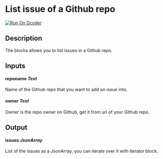 # List issue of a Github repo
[![Run On Dcoder](https://static-content.dcoder.tech/dcoder-assets/run-on-dcoder.svg)](https://code.dcoder.tech/feed/project/60def42668609871f56be055)

## Description
The blocks allows you to list issues in a Github repo.

## Inputs
#### **reponame**  *Text*
Name of the Github repo that you want to add an issue into.
#### **owner**  *Text*
Owner is the repo owner on Github, get it from url of your Github repo.

## Output
#### **issues**  *JsonArray*
List of the issues as a JsonArray, you can iterate over it with iterator block.

